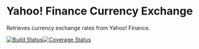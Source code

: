 # Yahoo! Finance Currency Exchange
Retrieves currency exchange rates from Yahoo! Finance.

[![Build Status](https://travis-ci.org/bartfeenstra/currency-exchange-yahoo-finance.svg?branch=master)](https://travis-ci.org/bartfeenstra/currency-exchange-yahoo-finance)[![Coverage Status](https://coveralls.io/repos/bartfeenstra/currency-exchange-yahoo-finance/badge.svg?branch=master)](https://coveralls.io/r/bartfeenstra/currency-exchange-yahoo-finance?branch=master)
